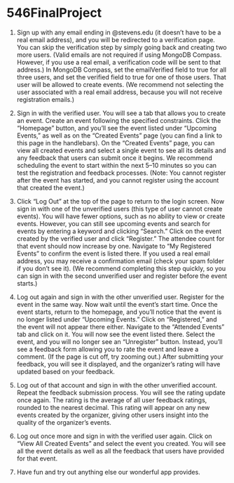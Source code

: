 # 546FinalProject

1. Sign up with any email ending in @stevens.edu (it doesn’t have to be a real email address), and you will be redirected to a verification page. You can skip the verification step by simply going back and creating two more users. (Valid emails are not required if using MongoDB Compass. However, if you use a real email, a verification code will be sent to that address.) In MongoDB Compass, set the emailVerified field to true for all three users, and set the verified field to true for one of those users. That user will be allowed to create events. (We recommend not selecting the user associated with a real email address, because you will not receive registration emails.)

2. Sign in with the verified user. You will see a tab that allows you to create an event. Create an event following the specified constraints. Click the “Homepage” button, and you’ll see the event listed under “Upcoming Events,” as well as on the “Created Events” page (you can find a link to this page in the handlebars). On the “Created Events” page, you can view all created events and select a single event to see all its details and any feedback that users can submit once it begins. We recommend scheduling the event to start within the next 5–10 minutes so you can test the registration and feedback processes. (Note: You cannot register after the event has started, and you cannot register using the account that created the event.)

3. Click “Log Out” at the top of the page to return to the login screen. Now sign in with one of the unverified users (this type of user cannot create events). You will have fewer options, such as no ability to view or create events. However, you can still see upcoming events and search for events by entering a keyword and clicking “Search.” Click on the event created by the verified user and click “Register.” The attendee count for that event should now increase by one. Navigate to “My Registered Events” to confirm the event is listed there. If you used a real email address, you may receive a confirmation email (check your spam folder if you don’t see it). (We recommend completing this step quickly, so you can sign in with the second unverified user and register before the event starts.)

4. Log out again and sign in with the other unverified user. Register for the event in the same way. Now wait until the event’s start time. Once the event starts, return to the homepage, and you’ll notice that the event is no longer listed under “Upcoming Events.” Click on “Registered,” and the event will not appear there either. Navigate to the “Attended Events” tab and click on it. You will now see the event listed there. Select the event, and you will no longer see an “Unregister” button. Instead, you’ll see a feedback form allowing you to rate the event and leave a comment. (If the page is cut off, try zooming out.) After submitting your feedback, you will see it displayed, and the organizer’s rating will have updated based on your feedback.

5. Log out of that account and sign in with the other unverified account. Repeat the feedback submission process. You will see the rating update once again. The rating is the average of all user feedback ratings, rounded to the nearest decimal. This rating will appear on any new events created by the organizer, giving other users insight into the quality of the organizer’s events.

6. Log out once more and sign in with the verified user again. Click on “View All Created Events” and select the event you created. You will see all the event details as well as all the feedback that users have provided for that event.
   
7. Have fun and try out anything else our wonderful app provides.
